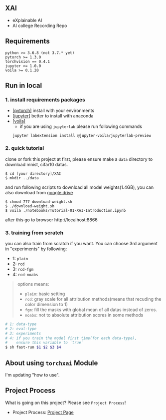 ## XAI

* eXplainable AI
* AI college Recording Repo

## Requirements

```
python >= 3.6.8 (not 3.7.* yet)
pytorch >= 1.3.0
torchvision == 0.4.1
jupyter >= 1.0.0
voila >= 0.1.20
```

## Run in local

### 1. install requirements packages
* [[pytorch]](https://pytorch.org/) install with your environments
* [[jupyter]](https://jupyter.readthedocs.io/en/latest/install.html) better to install with anaconda
* [[voila]](https://voila.readthedocs.io/en/stable/install.html)
    * if you are using `jupyterlab` please run following commands
    ```
    jupyter labextension install @jupyter-voila/jupyterlab-preview
    ```

### 2. quick tutorial

clone or fork this project at first, please ensure make a `data` directory to download mnist, cifar10 datas.
```
$ cd [your directory]/XAI
$ mkdir ../data
```

and run following scripts to download all model weights(1.4GB), you can also download from [google drive](https://drive.google.com/file/d/1Av8B5gjKVL-vM-TvivKL1wNXmvaA4DMO/view?usp=sharing)

```
$ chmod 777 download-weight.sh
$ ./download-weight.sh
$ voila ./notebooks/Tutorial-01-XAI-Introduction.ipynb
```

after this go to browser http://localhost:8866

### 3. training from scratch

you can also train from scratch if you want. You can choose 3rd argument in "experiments" by following:
* 1: `plain` 
* 2: `rcd`
* 3: `rcd-fgm`
* 4: `rcd-noabs`

> options means:
>    * `plain`: basic setting
>    * `rcd`: gray scale for all attribution methods(means that recuding the color dimension to 1)
>    * `fgm`: fill the masks with global mean of all datas instead of zeros.
>    * `noabs`: not to absolute attribution scores in some methods

```bash
# 1: data-type
# 2: eval-type
# 3: experiments
# 4: if you train the model first time(for each data-type), 
#    ensure this variable to `true`
$ sh fast-run $1 $2 $3 $4
```

## About using `torchxai` Module

I'm updating "how to use".

## Project Process

What is going on this project? Please see `Project Process`!
* Project Process: [Project Page](https://github.com/simonjisu/XAI/projects/1)
